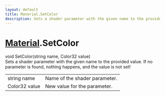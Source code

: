 ```yaml
---
layout: default
title: Material.SetColor
description: Sets a shader parameter with the given name to the provided value. If no parameter is found, nothing happens, and the value is not set!
---
```

# [Material]({{site.url}}/Pages/Reference/Material.html).SetColor
<div class='signature' markdown='1'>
void SetColor(string name, Color32 value)
</div>
Sets a shader parameter with the given name to the provided value. If no parameter
is found, nothing happens, and the value is not set!

|  |  |
|--|--|
|string name|Name of the shader parameter.|
|Color32 value|New value for the parameter.|



